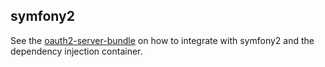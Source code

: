 symfony2
--------

See the [oauth2-server-bundle](https://github.com/bshaffer/oauth2-server-bundle) on how to integrate with
symfony2 and the dependency injection container.